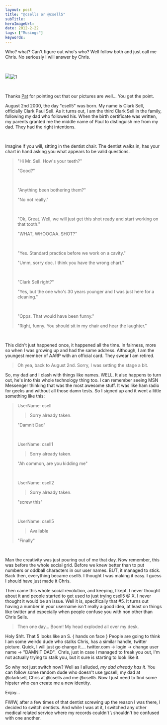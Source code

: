 ```yaml
---
layout: post 
title: "@csells or @csell5"
subTitle: 
heroImageUrl: 
date: 2012-2-22
tags: ["Musings"]
keywords: 
---
```


Who? what? Can't figure out who's who? Well follow both and just call me Chris. No seriously I will answer by Chris.

&#160;

![](dotnetWonder.jpg)![1](592fd4bb2692c7d9fbe8f5ef3af52309?s=256&d=http%3A%2F%2F1.gravatar.com%2Favatar%2Fad516503a11cd5ca435acc9bb6523536%3Fs%3D256&r=G)

&#160;

Thanks [Pat](https://twitter.com/#!/paaschpa/status/171652651837165568) for pointing out that our pictures are well... You get the point. 

August 2nd 2000, the day "csell5" was born. My name is Clark Sell, officially Clark Paul Sell. As it turns out, I am the third Clark Sell in the family, following my dad who followed his. When the birth certificate was written, my parents granted me the middle name of Paul to distinguish me from my dad. They had the right intentions.

&#160;

Imagine if you will, sitting in the dentist chair. The dentist walks in, has your chart in hand asking you what appears to be valid questions.
  > "Hi Mr. Sell. How's your teeth?"
> 
> "Good?"
> 
> &#160;
> 
> "Anything been bothering them?"
> 
> "No not really."
> 
> &#160;
> 
> "Ok, Great. Well, we will just get this shot ready and start working on that tooth."
> 
> "WHAT, WHOOOAA. SHOT?"
> 
> &#160;
> 
> "Yes. Standard practice before we work on a cavity."
> 
> "Umm, sorry doc. I think you have the wrong chart."
> 
> &#160;
> 
> "Clark Sell right?"
> 
> "Yes, but the one who's 30 years younger and I was just here for a cleaning."
> 
> &#160;
> 
> "Opps. That would have been funny."
> 
> "Right, funny. You should sit in my chair and hear the laughter."  

&#160;

This didn't just happened once, it happened all the time. In fairness, more so when I was growing up and had the same address. Although, I am the youngest member of AARP with an official card. They swear I am retired.
  > Oh yea, back to August 2nd. Sorry, I was setting the stage a bit.  

So, my dad and I clash with things like names. WELL. It also happens to turn out, he's into this whole technology thing too. I can remember seeing MSN Messenger thinking that was the most awesome stuff. It was like ham radio for geeks and without all those damn tests. So I signed up and it went a little something like this:
  > UserName: csell
> 
> > Sorry already taken.
> 
> "Damnit Dad"
> 
> &#160;
> 
> UserName: csell1
> 
> > Sorry already taken.
> 
> "Ah common, are you kidding me"
> 
> &#160;
> 
> UserName: csell2
> 
> > Sorry already taken.
> 
> "screw this"
> 
> &#160;
> 
> UserName: csell5
> 
> > Available
> 
> "Finally"  

&#160;

Man the creativity was just pouring out of me that day. Now remember, this was before the whole social grid. Before we knew better than to put numbers or oddball characters in our user names. BUT, it managed to stick. Back then, everything became csell5\. I thought I was making it easy. I guess I should have just made it Chris.

Then came this whole social revolution, and keeping, I kept. I never thought about it and people started to get used to just trying csell5 @ X. I never thought it would be an issue. Well it is, specifically that #5\. It turns out having a number in your username isn't really a good idea, at least on things like twitter and especially when people confuse you with non other than Chris Sells. 
  > Then one day... Boom! My head exploded all over my desk.  

Holy $h!t. That 5 looks like an S. { hands on face } People are going to think I am some weirdo dude who stalks Chris, has a similar handle, twitter picture. Quick, I will just go change it.... twitter.com -> login -> change user name -> "DAMNIT DAD".&#160; Chris, just in case I managed to freak you out, I'm not actually trying to stalk you, but it sure is starting to look like it. 

So why not just switch now? Well as I alluded, _my dad already has it_. You can follow some random dude who doesn't use @csell, my dad at @clarksell, Chris at @csells and me @csell5\. Now I just need to find some hipster who can create me a new identity.

Enjoy...

FWIW, after a few times of that dentist screwing up the reason I was there, I decided to switch dentists. And while I was at it, I switched any other medical related service where my records couldn't \ shouldn't be confused with one another. 